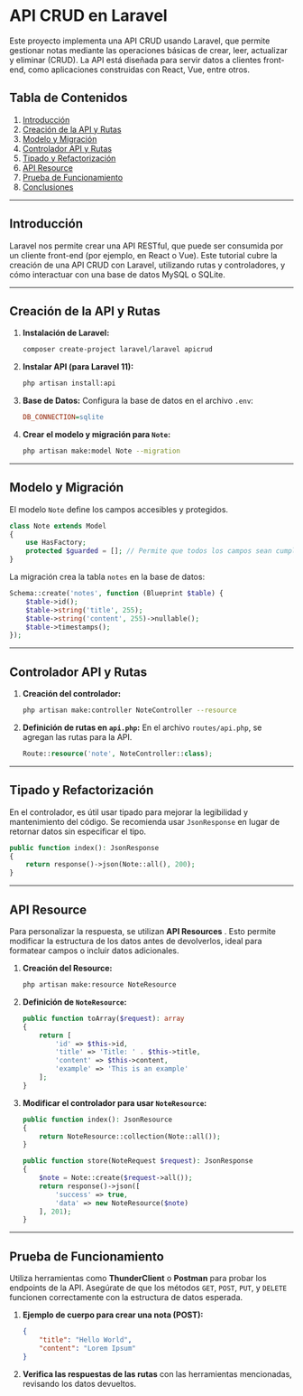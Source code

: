 # API CRUD en Laravel

Este proyecto implementa una API CRUD usando Laravel, que permite gestionar notas mediante las operaciones básicas de crear, leer, actualizar y eliminar (CRUD). La API está diseñada para servir datos a clientes front-end, como aplicaciones construidas con React, Vue, entre otros.

## Tabla de Contenidos

1. [Introducción](https://chatgpt.com/c/67bf63c5-807c-800d-a98c-3f9d189d6ce2#introducci%C3%B3n)
2. [Creación de la API y Rutas](https://chatgpt.com/c/67bf63c5-807c-800d-a98c-3f9d189d6ce2#creaci%C3%B3n-de-la-api-y-rutas)
3. [Modelo y Migración](https://chatgpt.com/c/67bf63c5-807c-800d-a98c-3f9d189d6ce2#modelo-y-migraci%C3%B3n)
4. [Controlador API y Rutas](https://chatgpt.com/c/67bf63c5-807c-800d-a98c-3f9d189d6ce2#controlador-api-y-rutas)
5. [Tipado y Refactorización](https://chatgpt.com/c/67bf63c5-807c-800d-a98c-3f9d189d6ce2#tipado-y-refactorizaci%C3%B3n)
6. [API Resource](https://chatgpt.com/c/67bf63c5-807c-800d-a98c-3f9d189d6ce2#api-resource)
7. [Prueba de Funcionamiento](https://chatgpt.com/c/67bf63c5-807c-800d-a98c-3f9d189d6ce2#prueba-de-funcionamiento)
8. [Conclusiones](https://chatgpt.com/c/67bf63c5-807c-800d-a98c-3f9d189d6ce2#conclusiones)

---

## Introducción

Laravel nos permite crear una API RESTful, que puede ser consumida por un cliente front-end (por ejemplo, en React o Vue). Este tutorial cubre la creación de una API CRUD con Laravel, utilizando rutas y controladores, y cómo interactuar con una base de datos MySQL o SQLite.

---

## Creación de la API y Rutas

1. **Instalación de Laravel:**
   ```bash
   composer create-project laravel/laravel apicrud
   ```
2. **Instalar API (para Laravel 11):**
   ```bash
   php artisan install:api
   ```
3. **Base de Datos:**
   Configura la base de datos en el archivo `.env`:
   ```ini
   DB_CONNECTION=sqlite
   ```
4. **Crear el modelo y migración para `Note`:**
   ```bash
   php artisan make:model Note --migration
   ```

---

## Modelo y Migración

El modelo `Note` define los campos accesibles y protegidos.

```php
class Note extends Model
{
    use HasFactory;
    protected $guarded = []; // Permite que todos los campos sean cumplimentables
}
```

La migración crea la tabla `notes` en la base de datos:

```php
Schema::create('notes', function (Blueprint $table) {
    $table->id();
    $table->string('title', 255);
    $table->string('content', 255)->nullable();
    $table->timestamps();
});
```

---

## Controlador API y Rutas

1. **Creación del controlador:**
   ```bash
   php artisan make:controller NoteController --resource
   ```
2. **Definición de rutas en `api.php`:**
   En el archivo `routes/api.php`, se agregan las rutas para la API.
   ```php
   Route::resource('note', NoteController::class);
   ```

---

## Tipado y Refactorización

En el controlador, es útil usar tipado para mejorar la legibilidad y mantenimiento del código. Se recomienda usar `JsonResponse` en lugar de retornar datos sin especificar el tipo.

```php
public function index(): JsonResponse
{
    return response()->json(Note::all(), 200);
}
```

---

## API Resource

Para personalizar la respuesta, se utilizan  **API Resources** . Esto permite modificar la estructura de los datos antes de devolverlos, ideal para formatear campos o incluir datos adicionales.

1. **Creación del Resource:**
   ```bash
   php artisan make:resource NoteResource
   ```
2. **Definición de `NoteResource`:**
   ```php
   public function toArray($request): array
   {
       return [
           'id' => $this->id,
           'title' => 'Title: ' . $this->title,
           'content' => $this->content,
           'example' => 'This is an example'
       ];
   }
   ```
3. **Modificar el controlador para usar `NoteResource`:**
   ```php
   public function index(): JsonResource
   {
       return NoteResource::collection(Note::all());
   }

   public function store(NoteRequest $request): JsonResponse
   {
       $note = Note::create($request->all());
       return response()->json([
           'success' => true,
           'data' => new NoteResource($note)
       ], 201);
   }
   ```

---

## Prueba de Funcionamiento

Utiliza herramientas como **ThunderClient** o **Postman** para probar los endpoints de la API. Asegúrate de que los métodos `GET`, `POST`, `PUT`, y `DELETE` funcionen correctamente con la estructura de datos esperada.

1. **Ejemplo de cuerpo para crear una nota (POST):**
   ```json
   {
       "title": "Hello World",
       "content": "Lorem Ipsum"
   }
   ```
2. **Verifica las respuestas de las rutas** con las herramientas mencionadas, revisando los datos devueltos.
